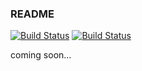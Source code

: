 ### README

[![Build Status](https://api.travis-ci.org/smindel/essence.png?branch=master)](https://travis-ci.org/smindel/essence)
[![Build Status](https://coveralls.io/repos/smindel/essence/badge.png?branch=master)](https://coveralls.io/r/smindel/essence)

coming soon...